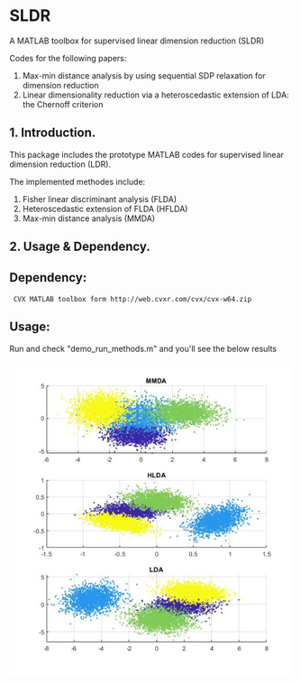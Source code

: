 # SLDR
A MATLAB toolbox for supervised linear dimension reduction (SLDR)

Codes for the following papers:

1. Max-min distance analysis by using sequential SDP relaxation for dimension reduction 
2. Linear dimensionality reduction via a heteroscedastic extension of LDA: the Chernoff criterion

## 1. Introduction.

This package includes the prototype MATLAB codes for supervised linear dimension reduction (LDR).

The implemented methodes include: 

  1. Fisher linear discriminant analysis (FLDA)
  2. Heteroscedastic extension of FLDA (HFLDA)       
  3. Max-min distance analysis (MMDA)  
     


## 2. Usage & Dependency.

## Dependency:
     CVX MATLAB toolbox form http://web.cvxr.com/cvx/cvx-w64.zip

## Usage:
Run and check "demo_run_methods.m" and you'll see the below results

![results](/demo.jpg)
